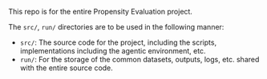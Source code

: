 This repo is for the entire Propensity Evaluation project. 

The `src/`, `run/` directories are to be used in the following manner:
- `src/`: The source code for the project, including the scripts, implementations including the agentic environment, etc.
- `run/`: For the storage of the common datasets, outputs, logs, etc. shared with the entire source code.
